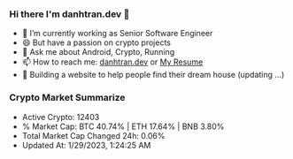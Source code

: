 ### Hi there I'm danhtran.dev 👋

- 🔭 I’m currently working as Senior Software Engineer
- 😄 But have a passion on crypto projects
- 💬 Ask me about Android, Crypto, Running 
- 📫 How to reach me: <a href="https://danhtran.dev" target="_blank">danhtran.dev</a> or <a href="Dan-Resume.pdf" target="_blank">My Resume</a>
- 🌱 Building a website to help people find their dream house (updating ...)

### Crypto Market Summarize
- Active Crypto: 12403
- % Market Cap: BTC 40.74% | ETH 17.64% | BNB 3.80%
- Total Market Cap Changed 24h: 0.06%
- Updated At: 1/29/2023, 1:24:25 AM
